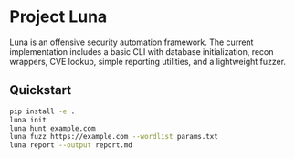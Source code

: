 # Project Luna

Luna is an offensive security automation framework. The current implementation
includes a basic CLI with database initialization, recon wrappers, CVE lookup,
simple reporting utilities, and a lightweight fuzzer.

## Quickstart
```bash
pip install -e .
luna init
luna hunt example.com
luna fuzz https://example.com --wordlist params.txt
luna report --output report.md
```
